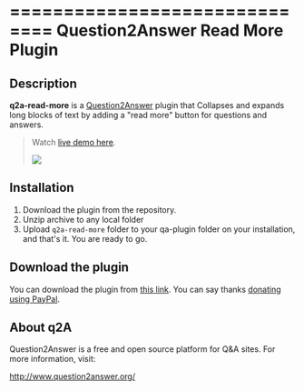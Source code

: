 ==============================
Question2Answer Read More Plugin
==============================

Description
-----------
**q2a-read-more** is a [Question2Answer][Q2A] plugin that Collapses and expands long blocks of text by adding a "read more" button for questions and answers.

> Watch [live demo here][liveDemo].
> 
> <img src="http://www.question2answer.org/qa/?qa=blob&qa_blobid=5959328143390964" />

Installation
--------------

 1. Download the plugin from the repository.
 2. Unzip archive to any local folder
 3. Upload `q2a-read-more` folder to your qa-plugin folder on your installation, and that's it. You are ready to go.

 
Download the plugin
--------------
You can download the plugin from [this link][download]. You can say thanks [donating using PayPal][paypal].
 
 
About q2A
---------
Question2Answer is a free and open source platform for Q&A sites. For more information, visit:

http://www.question2answer.org/


[Q2A]: http://www.question2answer.com
[liveDemo]: http://pulseframe.com/askathon/1
[download]: https://github.com/HelioChun/q2a-read-more/archive/master.zip
[paypal]: https://www.paypal.com/cgi-bin/webscr?cmd=_s-xclick&hosted_button_id=L4LSHJKNCY686